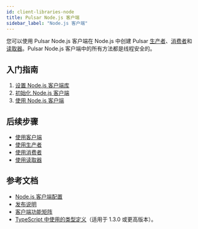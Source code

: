```yaml
---
id: client-libraries-node
title: Pulsar Node.js 客户端
sidebar_label: "Node.js 客户端"
---
```


您可以使用 Pulsar Node.js 客户端在 Node.js 中创建 Pulsar [生产者](concepts-clients.md#producer)、[消费者](concepts-clients.md#consumer)和[读取器](concepts-clients.md#reader)。Pulsar Node.js 客户端中的所有方法都是线程安全的。

## 入门指南

1. [设置 Node.js 客户端库](client-libraries-node-setup.md)
2. [初始化 Node.js 客户端](client-libraries-node-initialize.md)
3. [使用 Node.js 客户端](client-libraries-node-use.md)

## 后续步骤

- [使用客户端](client-libraries-clients.md)
- [使用生产者](client-libraries-producers.md)
- [使用消费者](client-libraries-consumers.md)
- [使用读取器](client-libraries-readers.md)

## 参考文档

- [Node.js 客户端配置](client-libraries-node-configs.md)
- [发布说明](/release-notes/client-node)
- [客户端功能矩阵](/client-feature-matrix/)
- [TypeScript 中使用的类型定义](https://github.com/apache/pulsar-client-node/blob/master/index.d.ts)（适用于 1.3.0 或更高版本）。